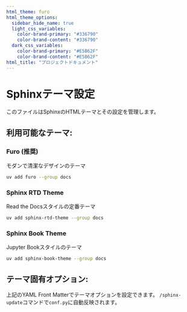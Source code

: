 ```yaml
---
html_theme: furo
html_theme_options:
  sidebar_hide_name: true
  light_css_variables:
    color-brand-primary: "#336790"
    color-brand-content: "#336790"
  dark_css_variables:
    color-brand-primary: "#E5B62F"
    color-brand-content: "#E5B62F"
html_title: "プロジェクトドキュメント"
---
```


# Sphinxテーマ設定

このファイルはSphinxのHTMLテーマとその設定を管理します。

## 利用可能なテーマ:

### **Furo** (推奨)
モダンで清潔なデザインのテーマ
```bash
uv add furo --group docs
```

### **Sphinx RTD Theme**
Read the Docsスタイルの定番テーマ
```bash
uv add sphinx-rtd-theme --group docs
```

### **Sphinx Book Theme**  
Jupyter Bookスタイルのテーマ
```bash
uv add sphinx-book-theme --group docs
```

## テーマ固有オプション:

上記のYAML Front Matterでテーマオプションを設定できます。
`/sphinx-update`コマンドで`conf.py`に自動反映されます。